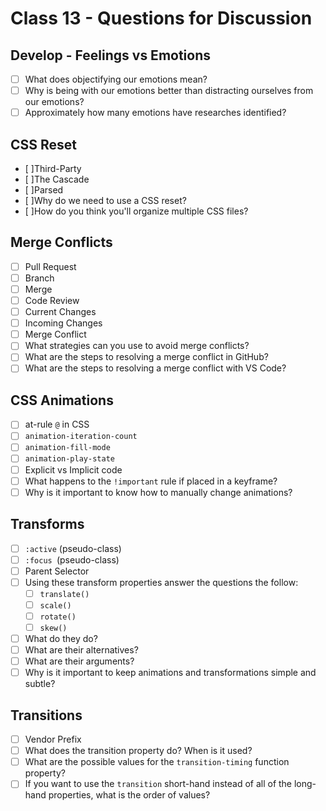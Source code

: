 # Class 13 - Questions for Discussion

## Develop - Feelings vs Emotions

- [ ] What does objectifying our emotions mean?
- [ ] Why is being with our emotions better than distracting ourselves from our emotions?
- [ ] Approximately how many emotions have researches identified?

## CSS Reset

- [ ]Third-Party
- [ ]The Cascade
- [ ]Parsed
- [ ]Why do we need to use a CSS reset?
- [ ]How do you think you'll organize multiple CSS files?

## Merge Conflicts

- [ ] Pull Request
- [ ] Branch
- [ ] Merge
- [ ] Code Review
- [ ] Current Changes
- [ ] Incoming Changes
- [ ] Merge Conflict
- [ ] What strategies can you use to avoid merge conflicts?
- [ ] What are the steps to resolving a merge conflict in GitHub?
- [ ] What are the steps to resolving a merge conflict with VS Code?

## CSS Animations

- [ ] at-rule `@` in CSS
- [ ] `animation-iteration-count`
- [ ] `animation-fill-mode`
- [ ] `animation-play-state`
- [ ] Explicit vs Implicit code
- [ ] What happens to the `!important` rule if placed in a keyframe?
- [ ] Why is it important to know how to manually change animations?

## Transforms

- [ ] `:active` (pseudo-class)
- [ ] `:focus `(pseudo-class)
- [ ] Parent Selector
- [ ] Using these transform properties answer the questions the follow:
    * [ ] `translate()`
    * [ ] `scale()`
    * [ ] `rotate()`
    * [ ] `skew()`
- [ ] What do they do?
- [ ] What are their alternatives?
- [ ] What are their arguments?
- [ ] Why is it important to keep animations and transformations simple and subtle?

## Transitions

- [ ] Vendor Prefix
- [ ] What does the transition property do? When is it used?
- [ ] What are the possible values for the `transition-timing` function property?
- [ ] If you want to use the `transition` short-hand instead of all of the long-hand properties, what is the order of values?